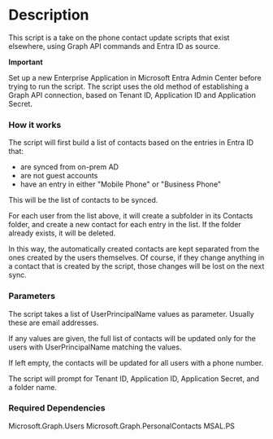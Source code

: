 # Description

This script is a take on the phone contact update scripts that exist elsewhere, using Graph API commands and Entra ID as source.

**Important**

Set up a new Enterprise Application in Microsoft Entra Admin Center before trying to run the script.
The script uses the old method of establishing a Graph API connection, based on Tenant ID, Application ID and Application Secret. 

### How it works

The script will first build a list of contacts based on the entries in Entra ID that:
* are synced from on-prem AD
* are not guest accounts
* have an entry in either "Mobile Phone" or "Business Phone"

This will be the list of contacts to be synced.

For each user from the list above, it will create a subfolder in its Contacts folder, and create a new contact for each entry in the list. If the folder already exists, it will be deleted.

In this way, the automatically created contacts are kept separated from the ones created by the users themselves. 
Of course, if they change anything in a contact that is created by the script, those changes will be lost on the next sync.

### Parameters
The script takes a list of UserPrincipalName values as parameter. Usually these are email addresses.

If any values are given, the full list of contacts will be updated only for the users with UserPrincipalName matching the values.

If left empty, the contacts will be updated for all users with a phone number.

The script will prompt for Tenant ID, Application ID, Application Secret, and a folder name.

### Required Dependencies

Microsoft.Graph.Users
Microsoft.Graph.PersonalContacts
MSAL.PS
